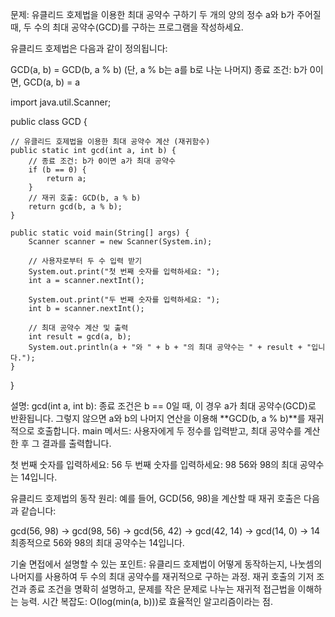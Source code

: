 문제: 유클리드 호제법을 이용한 최대 공약수 구하기
두 개의 양의 정수 a와 b가 주어질 때, 두 수의 최대 공약수(GCD)를 구하는 프로그램을 작성하세요.

유클리드 호제법은 다음과 같이 정의됩니다:

GCD(a, b) = GCD(b, a % b) (단, a % b는 a를 b로 나눈 나머지)
종료 조건: b가 0이면, GCD(a, b) = a

import java.util.Scanner;

public class GCD {

    // 유클리드 호제법을 이용한 최대 공약수 계산 (재귀함수)
    public static int gcd(int a, int b) {
        // 종료 조건: b가 0이면 a가 최대 공약수
        if (b == 0) {
            return a;
        }
        // 재귀 호출: GCD(b, a % b)
        return gcd(b, a % b);
    }

    public static void main(String[] args) {
        Scanner scanner = new Scanner(System.in);

        // 사용자로부터 두 수 입력 받기
        System.out.print("첫 번째 숫자를 입력하세요: ");
        int a = scanner.nextInt();
        
        System.out.print("두 번째 숫자를 입력하세요: ");
        int b = scanner.nextInt();

        // 최대 공약수 계산 및 출력
        int result = gcd(a, b);
        System.out.println(a + "와 " + b + "의 최대 공약수는 " + result + "입니다.");
    }
}

설명:
gcd(int a, int b):
종료 조건은 b == 0일 때, 이 경우 a가 최대 공약수(GCD)로 반환됩니다.
그렇지 않으면 a와 b의 나머지 연산을 이용해 **GCD(b, a % b)**를 재귀적으로 호출합니다.
main 메서드:
사용자에게 두 정수를 입력받고, 최대 공약수를 계산한 후 그 결과를 출력합니다.

첫 번째 숫자를 입력하세요: 56
두 번째 숫자를 입력하세요: 98
56와 98의 최대 공약수는 14입니다.


유클리드 호제법의 동작 원리:
예를 들어, GCD(56, 98)을 계산할 때 재귀 호출은 다음과 같습니다:

gcd(56, 98) → gcd(98, 56) → gcd(56, 42) → gcd(42, 14) → gcd(14, 0) → 14
최종적으로 56와 98의 최대 공약수는 14입니다.

기술 면접에서 설명할 수 있는 포인트:
유클리드 호제법이 어떻게 동작하는지, 나눗셈의 나머지를 사용하여 두 수의 최대 공약수를 재귀적으로 구하는 과정.
재귀 호출의 기저 조건과 종료 조건을 명확히 설명하고, 문제를 작은 문제로 나누는 재귀적 접근법을 이해하는 능력.
시간 복잡도: O(log(min(a, b)))로 효율적인 알고리즘이라는 점.





